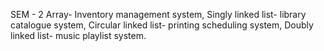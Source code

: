 SEM - 2
Array- Inventory management system,
Singly linked list- library catalogue system,
Circular linked list- printing scheduling system,
Doubly linked list- music playlist system.
